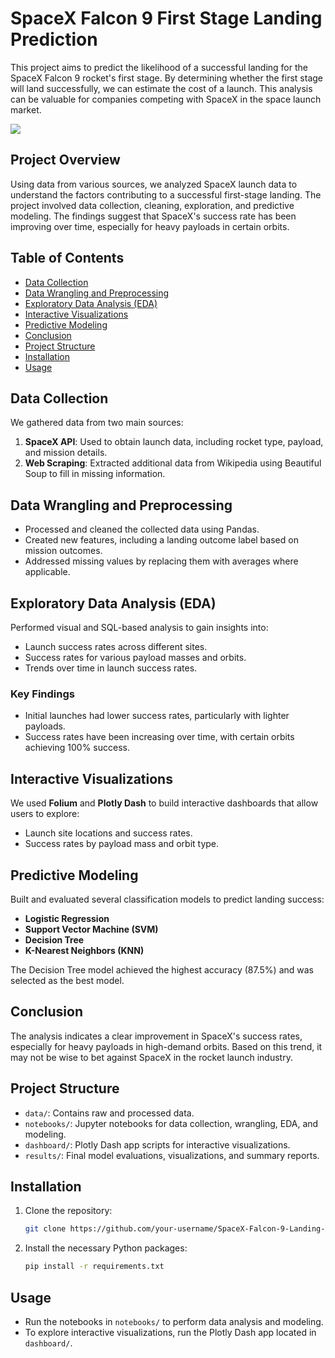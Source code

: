 # SpaceX Falcon 9 First Stage Landing Prediction

This project aims to predict the likelihood of a successful landing for the SpaceX Falcon 9 rocket's first stage. By determining whether the first stage will land successfully, we can estimate the cost of a launch. This analysis can be valuable for companies competing with SpaceX in the space launch market.

![](https://cf-courses-data.s3.us.cloud-object-storage.appdomain.cloud/IBMDeveloperSkillsNetwork-DS0701EN-SkillsNetwork/lab_v2/images/landing_1.gif)

## Project Overview

Using data from various sources, we analyzed SpaceX launch data to understand the factors contributing to a successful first-stage landing. The project involved data collection, cleaning, exploration, and predictive modeling. The findings suggest that SpaceX's success rate has been improving over time, especially for heavy payloads in certain orbits.

## Table of Contents

- [Data Collection](#data-collection)
- [Data Wrangling and Preprocessing](#data-wrangling-and-preprocessing)
- [Exploratory Data Analysis (EDA)](#exploratory-data-analysis-eda)
- [Interactive Visualizations](#interactive-visualizations)
- [Predictive Modeling](#predictive-modeling)
- [Conclusion](#conclusion)
- [Project Structure](#project-structure)
- [Installation](#installation)
- [Usage](#usage)

## Data Collection

We gathered data from two main sources:

1. **SpaceX API**: Used to obtain launch data, including rocket type, payload, and mission details.
2. **Web Scraping**: Extracted additional data from Wikipedia using Beautiful Soup to fill in missing information.

## Data Wrangling and Preprocessing

- Processed and cleaned the collected data using Pandas.
- Created new features, including a landing outcome label based on mission outcomes.
- Addressed missing values by replacing them with averages where applicable.

## Exploratory Data Analysis (EDA)

Performed visual and SQL-based analysis to gain insights into:

- Launch success rates across different sites.
- Success rates for various payload masses and orbits.
- Trends over time in launch success rates.

### Key Findings

- Initial launches had lower success rates, particularly with lighter payloads.
- Success rates have been increasing over time, with certain orbits achieving 100% success.

## Interactive Visualizations

We used **Folium** and **Plotly Dash** to build interactive dashboards that allow users to explore:

- Launch site locations and success rates.
- Success rates by payload mass and orbit type.

## Predictive Modeling

Built and evaluated several classification models to predict landing success:

- **Logistic Regression**
- **Support Vector Machine (SVM)**
- **Decision Tree**
- **K-Nearest Neighbors (KNN)**

The Decision Tree model achieved the highest accuracy (87.5%) and was selected as the best model.

## Conclusion

The analysis indicates a clear improvement in SpaceX's success rates, especially for heavy payloads in high-demand orbits. Based on this trend, it may not be wise to bet against SpaceX in the rocket launch industry.

## Project Structure

- `data/`: Contains raw and processed data.
- `notebooks/`: Jupyter notebooks for data collection, wrangling, EDA, and modeling.
- `dashboard/`: Plotly Dash app scripts for interactive visualizations.
- `results/`: Final model evaluations, visualizations, and summary reports.

## Installation

1. Clone the repository:
   ```bash
   git clone https://github.com/your-username/SpaceX-Falcon-9-Landing-Prediction.git
   ```
2. Install the necessary Python packages:
   ```bash
   pip install -r requirements.txt
   ```

## Usage

- Run the notebooks in `notebooks/` to perform data analysis and modeling.
- To explore interactive visualizations, run the Plotly Dash app located in `dashboard/`.
